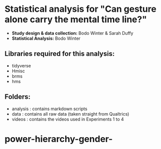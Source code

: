 Statistical analysis for "Can gesture alone carry the mental time line?"
=============

-	**Study design & data collection:** Bodo Winter & Sarah Duffy
-	**Statistical Analysis:** Bodo Winter

## Libraries required for this analysis:

-	tidyverse
-	Hmisc
-	brms
-	hms

## Folders:

-	analysis : contains markdown scripts
-	data : contains all raw data (taken straight from Qualtrics)
-	videos : contains the videos used in Experiments 1 to 4

# power-hierarchy-gender-
